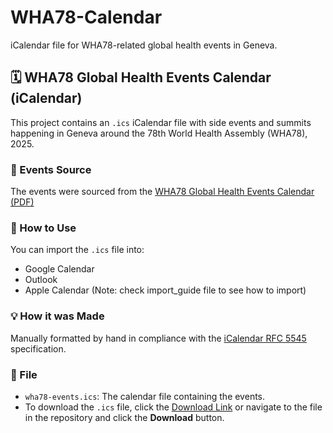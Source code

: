 # WHA78-Calendar
iCalendar file for WHA78-related global health events in Geneva.

## 🗓️ WHA78 Global Health Events Calendar (iCalendar)

This project contains an `.ics` iCalendar file with side events and summits happening in Geneva around the 78th World Health Assembly (WHA78), 2025.

### 📅 Events Source
The events were sourced from the [WHA78 Global Health Events Calendar (PDF)](https://ncdalliance.org/sites/default/files/WHA78_Calendar_08_04_2025.pdf)

### 🔗 How to Use
You can import the `.ics` file into:
- Google Calendar
- Outlook
- Apple Calendar
  (Note: check import_guide file to see how to import)

### 💡 How it was Made
Manually formatted by hand in compliance with the [iCalendar RFC 5545](https://datatracker.ietf.org/doc/html/rfc5545) specification.

### 📂 File
- `wha78-events.ics`: The calendar file containing the events.
- To download the `.ics` file, click the [Download Link](https://raw.githubusercontent.com/MM33NA/wha78-calendar/refs/heads/main/ical.ics) or navigate to the file in the repository and click the **Download** button.

